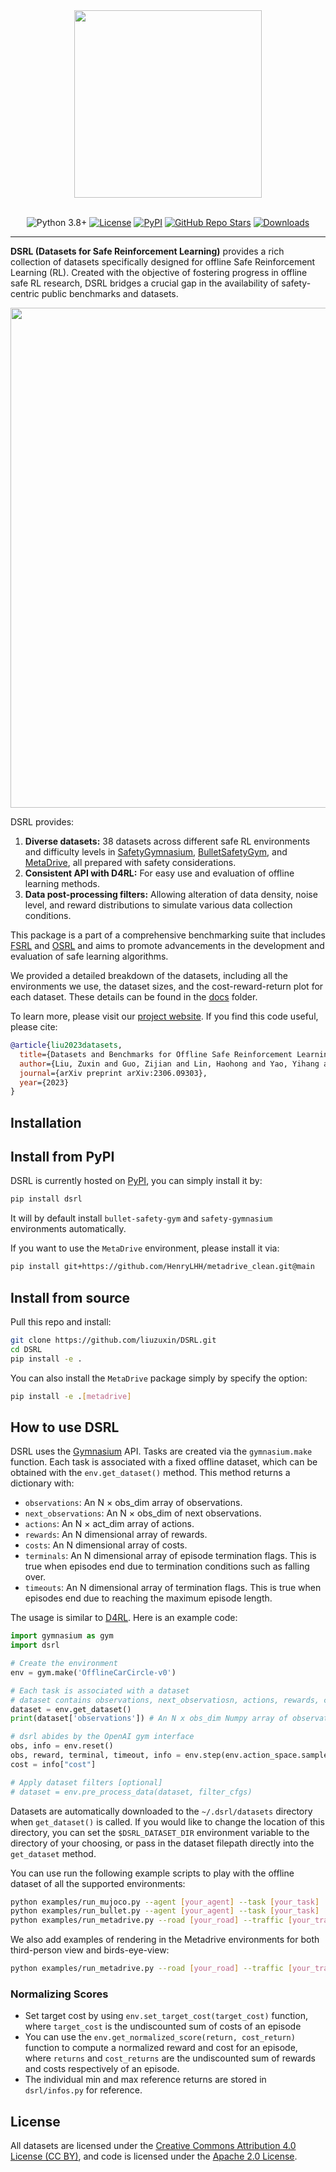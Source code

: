 <div align="center">
  <a href="http://www.offline-saferl.org"><img width="300px" height="auto" src="https://github.com/liuzuxin/dsrl/raw/main/docs/dsrl-logo.png"></a>
</div>

<br/>

<div align="center">

  <a>![Python 3.8+](https://img.shields.io/badge/Python-3.8%2B-brightgreen.svg)</a>
  [![License](https://img.shields.io/badge/License-Apache_2.0-blue.svg)](#license)
  [![PyPI](https://img.shields.io/pypi/v/dsrl?logo=pypi)](https://pypi.org/project/dsrl)
  [![GitHub Repo Stars](https://img.shields.io/github/stars/liuzuxin/dsrl?color=brightgreen&logo=github)](https://github.com/liuzuxin/dsrl/stargazers)
  [![Downloads](https://static.pepy.tech/personalized-badge/dsrl?period=total&left_color=grey&right_color=blue&left_text=downloads)](https://pepy.tech/project/dsrl)
  <!-- [![Documentation Status](https://img.shields.io/readthedocs/fsrl?logo=readthedocs)](https://fsrl.readthedocs.io) -->
  <!-- [![CodeCov](https://codecov.io/github/liuzuxin/fsrl/branch/main/graph/badge.svg?token=BU27LTW9F3)](https://codecov.io/github/liuzuxin/fsrl)
  [![Tests](https://github.com/liuzuxin/fsrl/actions/workflows/test.yml/badge.svg)](https://github.com/liuzuxin/fsrl/actions/workflows/test.yml) -->
  <!-- [![CodeCov](https://img.shields.io/codecov/c/github/liuzuxin/fsrl/main?logo=codecov)](https://app.codecov.io/gh/liuzuxin/fsrl) -->
  <!-- [![tests](https://img.shields.io/github/actions/workflow/status/liuzuxin/fsrl/test.yml?label=tests&logo=github)](https://github.com/liuzuxin/fsrl/tree/HEAD/tests) -->
  
</div>

---


**DSRL (Datasets for Safe Reinforcement Learning)** provides a rich collection of datasets specifically designed for offline Safe Reinforcement Learning (RL). Created with the objective of fostering progress in offline safe RL research, DSRL bridges a crucial gap in the availability of safety-centric public benchmarks and datasets. 

<div align="center">
  <img width="800px" height="auto" src="https://github.com/liuzuxin/dsrl/raw/main/docs/tasks.png">
</div>

DSRL provides:

1. **Diverse datasets:** 38 datasets across different safe RL environments and difficulty levels in [SafetyGymnasium](https://github.com/PKU-Alignment/safety-gymnasium), [BulletSafetyGym](https://github.com/liuzuxin/Bullet-Safety-Gym), and [MetaDrive](https://github.com/HenryLHH/metadrive_clean), all prepared with safety considerations.
2. **Consistent API with D4RL:** For easy use and evaluation of offline learning methods.
3. **Data post-processing filters:** Allowing alteration of data density, noise level, and reward distributions to simulate various data collection conditions.

This package is a part of a comprehensive benchmarking suite that includes [FSRL](https://github.com/liuzuxin/fsrl) and [OSRL](https://github.com/liuzuxin/osrl) and aims to promote advancements in the development and evaluation of safe learning algorithms.

We provided a detailed breakdown of the datasets, including all the environments we use, the dataset sizes, and the cost-reward-return plot for each dataset. These details can be found in the [docs](https://github.com/liuzuxin/DSRL/tree/main/docs) folder.

To learn more, please visit our [project website](http://www.offline-saferl.org). If you find this code useful, please cite:
```bibtex
@article{liu2023datasets,
  title={Datasets and Benchmarks for Offline Safe Reinforcement Learning},
  author={Liu, Zuxin and Guo, Zijian and Lin, Haohong and Yao, Yihang and Zhu, Jiacheng and Cen, Zhepeng and Hu, Hanjiang and Yu, Wenhao and Zhang, Tingnan and Tan, Jie and others},
  journal={arXiv preprint arXiv:2306.09303},
  year={2023}
}
```

<!-- To learn more, please visit our [project website](http://www.offline-saferl.org) or refer to our [documentation](./docs). -->

## Installation

## Install from PyPI

DSRL is currently hosted on [PyPI](https://pypi.org/project/dsrl), you can simply install it by:

```bash
pip install dsrl
```
It will by default install `bullet-safety-gym` and `safety-gymnasium` environments automatically.

If you want to use the `MetaDrive` environment, please install it via:
```bash
pip install git+https://github.com/HenryLHH/metadrive_clean.git@main
```

## Install from source

Pull this repo and install:
```bash
git clone https://github.com/liuzuxin/DSRL.git
cd DSRL
pip install -e .
```

You can also install the `MetaDrive` package simply by specify the option:
```bash
pip install -e .[metadrive]
```

## How to use DSRL
DSRL uses the [Gymnasium](https://gymnasium.farama.org/) API. Tasks are created via the `gymnasium.make` function. Each task is associated with a fixed offline dataset, which can be obtained with the `env.get_dataset()` method. This method returns a dictionary with:
- `observations`: An N × obs_dim array of observations.
- `next_observations`: An N × obs_dim of next observations.
- `actions`: An N × act_dim array of actions.
- `rewards`: An N dimensional array of rewards.
- `costs`: An N dimensional array of costs.
- `terminals`: An N dimensional array of episode termination flags. This is true when episodes end due to termination conditions such as falling over.
- `timeouts`: An N dimensional array of termination flags. This is true when episodes end due to reaching the maximum episode length.

The usage is similar to [D4RL](https://github.com/Farama-Foundation/D4RL). Here is an example code:

```python
import gymnasium as gym
import dsrl

# Create the environment
env = gym.make('OfflineCarCircle-v0')

# Each task is associated with a dataset
# dataset contains observations, next_observatiosn, actions, rewards, costs, terminals, timeouts
dataset = env.get_dataset()
print(dataset['observations']) # An N x obs_dim Numpy array of observations

# dsrl abides by the OpenAI gym interface
obs, info = env.reset()
obs, reward, terminal, timeout, info = env.step(env.action_space.sample())
cost = info["cost"]

# Apply dataset filters [optional]
# dataset = env.pre_process_data(dataset, filter_cfgs)
```

Datasets are automatically downloaded to the `~/.dsrl/datasets` directory when `get_dataset()` is called. If you would like to change the location of this directory, you can set the `$DSRL_DATASET_DIR` environment variable to the directory of your choosing, or pass in the dataset filepath directly into the `get_dataset` method.

You can use run the following example scripts to play with the offline dataset of all the supported environments: 

``` bash
python examples/run_mujoco.py --agent [your_agent] --task [your_task]
python examples/run_bullet.py --agent [your_agent] --task [your_task]
python examples/run_metadrive.py --road [your_road] --traffic [your_traffic] 
```

We also add examples of rendering in the Metadrive environments for both third-person view and birds-eye-view: 

```bash
python examples/run_metadrive.py --road [your_road] --traffic [your_traffic] --render [bev/3pv/none]
```


### Normalizing Scores
- Set target cost by using `env.set_target_cost(target_cost)` function, where `target_cost` is the undiscounted sum of costs of an episode
- You can use the `env.get_normalized_score(return, cost_return)` function to compute a normalized reward and cost for an episode, where `returns` and `cost_returns` are the undiscounted sum of rewards and costs respectively of an episode. 
- The individual min and max reference returns are stored in `dsrl/infos.py` for reference.


## License

All datasets are licensed under the [Creative Commons Attribution 4.0 License (CC BY)](https://creativecommons.org/licenses/by/4.0/), and code is licensed under the [Apache 2.0 License](https://www.apache.org/licenses/LICENSE-2.0.html).
